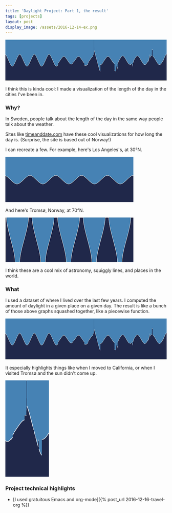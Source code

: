 ```yaml
---
title: 'Daylight Project: Part 1, the result'
tags: [projects]
layout: post
display_image: /assets/2016-12-14-ex.png
---
```


![daylight](/assets/2016-12-21-daylight.png)

I think this is kinda cool: I made a visualization of the length of
the day in the cities I've been in.

### Why?

In Sweden, people talk about the length of the day in the same way
people talk about the weather.

Sites like
[timeanddate.com](http://www.timeanddate.com/sun/sweden/stockholm)
have these cool visualizations for how long the day is. (Surprise, the
site is based out of Norway!)

I can recreate a few. For example, here's Los Angeles's, at 30°N.

![graph of LA sun](/assets/2016-12-21-la.png)

And here's Tromsø, Norway, at 70°N.

![graph of Tromsø sun](/assets/2016-12-21-all-tromso.png)

I think these are a cool mix of astronomy, squiggly lines, and places
in the world.

### What

I used a dataset of where I lived over the last few years. I computed
the amount of daylight in a given place on a given day. The result is
like a bunch of those above graphs squashed together, like a piecewise
function.

![many years of daylight](/assets/2016-12-21-daylight.png)

It especially highlights things like when I moved to California, or
when I visited Tromsø and the sun didn't come up.

![No daylight in Tromsø](/assets/2016-12-21-tromso.png)

### Project technical highlights

 - [I used gratuitous Emacs and org-mode]({% post_url 2016-12-16-travel-org %})
